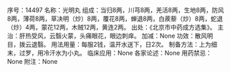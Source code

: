 序号：14497
名称：光明丸
组成：当归8两，川芎8两，羌活8两，生地8两，防风8两，薄荷8两，草决明（炒）8两，覆花8两，蝉退8两，白蒺藜（炒）8两，蛇退（炒）4两，蒙花12两，木贼12两，黄连2两。
出处：《北京市中药成方选集》。
主治：肝热受风，云翳火蒙，头痛眼花，眼边刺痒。
加减：None
功效：散风明目，拨云退翳。
用法用量：每服2钱，温开水送下，日2次。
制备方法：上为细末，过罗，用冷汗水为小丸。
临床应用：None
各家论述：None
用药禁忌：None
附注：None
